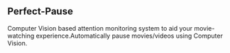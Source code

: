 <h2>Perfect-Pause</h3>
<p>Computer Vision based attention monitoring  system to aid your movie-watching experience.Automatically pause movies/videos using Computer Vision.</p>
